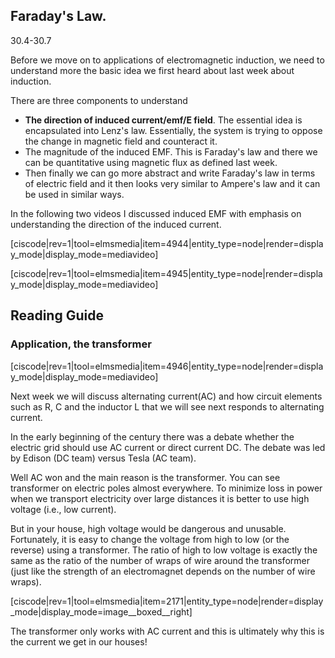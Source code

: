 ## Faraday's Law.

<stop-note title="Read Knight 4ed" icon="stopnoteicons:book-icon">
<span slot="message">30.4-30.7</span>
</stop-note>

Before we move on to applications of electromagnetic induction, we need to understand more the basic idea we first heard about last week about induction. 

There are three components to understand 

* **The direction of induced current/emf/E field**. The essential idea is encapsulated into Lenz's law. Essentially, the system is trying to oppose the change in magnetic field and counteract it. 
* The magnitude of the induced EMF. This is Faraday's law and there we can be quantitative using magnetic flux as defined last week. 
* Then finally we can go more abstract and write Faraday's law in terms of electric field and it then looks very similar to Ampere's law and it can be used in similar ways. 

In the following two videos I discussed induced EMF with emphasis on understanding the direction of the induced current. 

[ciscode|rev=1|tool=elmsmedia|item=4944|entity_type=node|render=display_mode|display_mode=mediavideo]

[ciscode|rev=1|tool=elmsmedia|item=4945|entity_type=node|render=display_mode|display_mode=mediavideo]

## Reading Guide





### Application, the transformer


[ciscode|rev=1|tool=elmsmedia|item=4946|entity_type=node|render=display_mode|display_mode=mediavideo]

Next week we will discuss alternating current(AC) and how circuit elements such as R, C and the inductor L that we will see next responds to alternating current. 

In the early beginning of the century there was a debate whether the electric grid should use AC current or direct current DC. The debate was led by Edison (DC team) versus Tesla (AC team). 

Well AC won and the main reason is the transformer. You can see transformer on electric poles almost everywhere. To minimize loss in power when we transport electricity over large distances it is better to use high voltage (i.e., low current).

But in your house, high voltage would be dangerous and unusable. Fortunately, it is easy to change the voltage from high to low (or the reverse) using a transformer. The ratio of high to low voltage is exactly the same as the ratio of the number of wraps of wire around the transformer (just like the strength of an electromagnet depends on the number of wire wraps).

[ciscode|rev=1|tool=elmsmedia|item=2171|entity_type=node|render=display_mode|display_mode=image__boxed__right]

The transformer only works with AC current and this is ultimately why this is the current we get in our houses!